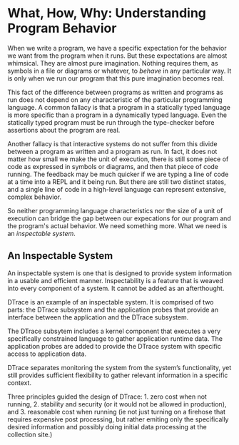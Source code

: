 # What, How, Why: Understanding Program Behavior

When we write a program, we have a specific expectation for the behavior we want from the program when it runs. But these expectations are almost whimsical. They are almost pure imagination. Nothing requires them, as symbols in a file or diagrams or whatever, to _behave_ in any particular way. It is only when we run our program that this pure imagination becomes real.

This fact of the difference between programs as written and programs as run does not depend on any characteristic of the particular programming language. A common fallacy is that a program in a statically typed language is more specific than a program in a dynamically typed language. Even the statically typed program must be run through the type-checker before assertions about the program are real.

Another fallacy is that interactive systems do not suffer from this divide between a program as written and a program as run. In fact, it does not matter how small we make the unit of execution, there is still some piece of code as expressed in symbols or diagrams, and then that piece of code running. The feedback may be much quicker if we are typing a line of code at a time into a REPL and it being run. But there are still two distinct states, and a single line of code in a high-level language can represent extensive, complex behavior.

So neither programming language characteristics nor the size of a unit of execution can bridge the gap between our expecations for our program and the program's actual behavior. We need something more. What we need is an _inspectable system_.

## An Inspectable System

An inspectable system is one that is designed to provide system information in a usable and efficient manner. Inspectability is a feature that is weaved into every component of a system. It cannot be added as an afterthought.

DTrace is an example of an inspectable system. It is comprised of two parts: the DTrace subsystem and the application probes that provide an interface between the application and the DTrace subsystem.

The DTrace subsytem includes a kernel component that executes a very specifically constrained language to gather application runtime data. The application probes are added to provide the DTrace system with specific access to application data.

DTrace separates monitoring the system from the system’s functionality, yet still provides sufficient flexibility to gather relevant information in a specific context.

Three principles guided the design of DTrace: 1. zero cost when not running, 2. stability and security (or it would not be allowed in production), and 3. reasonable cost when running (ie not just turning on a firehose that requires expensive post processing, but rather emiting only the specifically desired information and possibly doing initial data processing at the collection site.)
